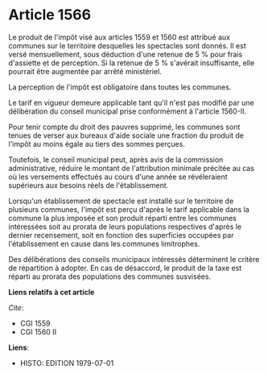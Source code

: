 # Article 1566

Le produit de l'impôt visé aux articles 1559 et 1560 est attribué aux communes sur le territoire desquelles les spectacles
sont donnés. Il est versé mensuellement, sous déduction d'une retenue de 5 % pour frais d'assiette et de perception. Si la
retenue de 5 % s'avérait insuffisante, elle pourrait être augmentée par arrêté ministériel.

La perception de l'impôt est obligatoire dans toutes les communes.

Le tarif en vigueur demeure applicable tant qu'il n'est pas modifié par une délibération du conseil municipal prise
conformément à l'article 1560-II.

Pour tenir compte du droit des pauvres supprimé, les communes sont tenues de verser aux bureaux d'aide sociale une fraction
du produit de l'impôt au moins égale au tiers des sommes perçues.

Toutefois, le conseil municipal peut, après avis de la commission administrative, réduire le montant de l'attribution
minimale précitée au cas où les versements effectués au cours d'une année se révéleraient supérieurs aux besoins réels de
l'établissement.

Lorsqu'un établissement de spectacle est installé sur le territoire de plusieurs communes, l'impôt est perçu d'après le tarif
applicable dans la commune la plus imposée et son produit réparti entre les communes intéressées soit au prorata de leurs
populations respectives d'après le dernier recensement, soit en fonction des superficies occupées par l'établissement en
cause dans les communes limitrophes.

Des délibérations des conseils municipaux intéressés déterminent le critère de répartition à adopter. En cas de désaccord, le
produit de la taxe est réparti au prorata des populations des communes susvisées.

**Liens relatifs à cet article**

_Cite_:

  - CGI 1559
  - CGI 1560 II

**Liens**:

  - HISTO: EDITION 1979-07-01

